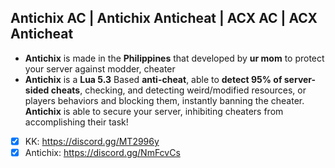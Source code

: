 ## Antichix AC | Antichix Anticheat | ACX AC | ACX Anticheat

* **Antichix** is made in the **Philippines** that developed by **ur mom** to protect your server against modder, cheater
* **Antichix** is a **Lua 5.3** Based **anti-cheat**, able to **detect 95% of server-sided cheats**, checking, and detecting weird/modified resources, or players behaviors and blocking them, instantly banning the cheater. **Antichix** is able to secure your server, inhibiting cheaters from accomplishing their task!

- [X] KK: https://discord.gg/MT2996y
- [X] Antichix: https://discord.gg/NmFcvCs
